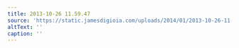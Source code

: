 ```yaml
---
title: 2013-10-26 11.59.47
source: 'https://static.jamesdigioia.com/uploads/2014/01/2013-10-26-11-59-47-scaled.jpg'
altText: ''
caption: ''
---
```



